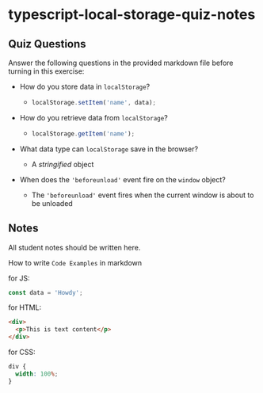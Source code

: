 # typescript-local-storage-quiz-notes

## Quiz Questions

Answer the following questions in the provided markdown file before turning in this exercise:

- How do you store data in `localStorage`?

  - ```js
    localStorage.setItem('name', data);
    ```

- How do you retrieve data from `localStorage`?

  - ```js
    localStorage.getItem('name');
    ```

- What data type can `localStorage` save in the browser?

  - A _stringified_ object

- When does the `'beforeunload'` event fire on the `window` object?

  - The `'beforeunload'` event fires when the current window is about to be unloaded

## Notes

All student notes should be written here.

How to write `Code Examples` in markdown

for JS:

```javascript
const data = 'Howdy';
```

for HTML:

```html
<div>
  <p>This is text content</p>
</div>
```

for CSS:

```css
div {
  width: 100%;
}
```
